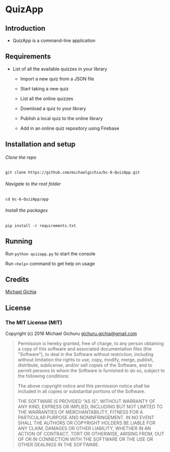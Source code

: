 # QuizApp

## Introduction

* QuizApp is a command-line application

## Requirements

* List of all the available quizzes in your library

	* Import a new quiz from a JSON file

	* Start taking a new quiz

	* List all the online quizzes
	
	* Download a quiz to your library
	
	* Publish a local quiz to the online library

	* Add in an online quiz repository using Firebase 

## Installation and setup
###### Clone the repo
```
git clone https://github.com/michaelgichia/bc-6-QuizApp.git
```

###### Navigate to the root folder
```
cd bc-6-QuizApp/app
```

###### Install the packages
```
pip install -r requirements.txt
```

## Running 
Run ``` python quizapp.py ``` to start the console

Run ``` <help> ``` command to get help on usage

## Credits
[Michael Gichia](https://github.com/michaelgichia/)

## License

### The MIT License (MIT)

Copyright (c) 2016 Michael Gichuru <gichuru.gichia@gmail.com>

> Permission is hereby granted, free of charge, to any person obtaining a copy
> of this software and associated documentation files (the "Software"), to deal
> in the Software without restriction, including without limitation the rights
> to use, copy, modify, merge, publish, distribute, sublicense, and/or sell
> copies of the Software, and to permit persons to whom the Software is
> furnished to do so, subject to the following conditions:
>
> The above copyright notice and this permission notice shall be included in
> all copies or substantial portions of the Software.
>
> THE SOFTWARE IS PROVIDED "AS IS", WITHOUT WARRANTY OF ANY KIND, EXPRESS OR
> IMPLIED, INCLUDING BUT NOT LIMITED TO THE WARRANTIES OF MERCHANTABILITY,
> FITNESS FOR A PARTICULAR PURPOSE AND NONINFRINGEMENT. IN NO EVENT SHALL THE
> AUTHORS OR COPYRIGHT HOLDERS BE LIABLE FOR ANY CLAIM, DAMAGES OR OTHER
> LIABILITY, WHETHER IN AN ACTION OF CONTRACT, TORT OR OTHERWISE, ARISING FROM,
> OUT OF OR IN CONNECTION WITH THE SOFTWARE OR THE USE OR OTHER DEALINGS IN
> THE SOFTWARE.  






